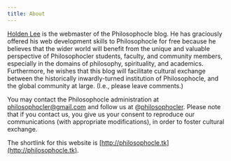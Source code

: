 ```yaml
---
title: About
---
```


[Holden Lee](http://holdenlee.github.io/) is the webmaster of the Philosophocle blog. He has graciously offered his web development skills to Philosophocle for free because he believes that the wider world will benefit from the unique and valuable perspective of Philosophocler students, faculty, and community members, especially in the domains of philosophy, spirituality, and academics. Furthermore, he wishes that this blog will facilitate cultural exchange between the historically inwardly-turned institution of Philosophocle, and the global community at large. (I.e., please leave comments.)

You may contact the Philosophocle administration at [philosophocler@gmail.com](mailto:philosophocler@gmail.com) and follow us at @[philosophocler](https://twitter.com/philosophocler). Please note that if you contact us, you give us your consent to reproduce our communications (with appropriate modifications), in order to foster cultural exchange.

The shortlink for this website is [http://philosophocle.tk](http://philosophocle.tk).
